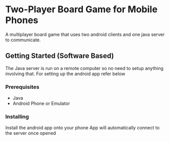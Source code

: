 # Two-Player Board Game for Mobile Phones
A multiplayer board game that uses two android clients and one java server to communicate.

## Getting Started (Software Based)
The Java server is run on a remote computer so no need to setup anything involving that. For setting up the android app refer below

### Prerequisites
* Java
* Android Phone or Emulator

### Installing
Install the android app onto your phone
App will automatically connect to the server once opened
